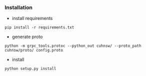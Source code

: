 ### Installation

- install requirements
```
pip install -r requirements.txt
```
- generate proto
```
python -m grpc_tools.protoc --python_out cuhnsw/ --proto_path cuhnsw/proto/ config.proto
```
- install
```
python setup.py install
```
